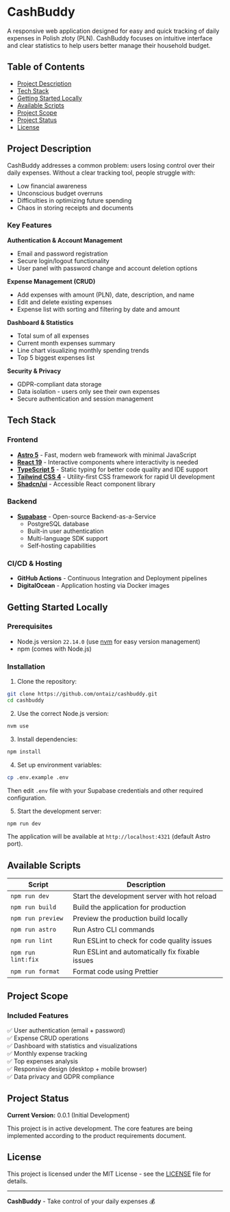 # CashBuddy

A responsive web application designed for easy and quick tracking of daily expenses in Polish złoty (PLN). CashBuddy focuses on intuitive interface and clear statistics to help users better manage their household budget.

## Table of Contents

- [Project Description](#project-description)
- [Tech Stack](#tech-stack)
- [Getting Started Locally](#getting-started-locally)
- [Available Scripts](#available-scripts)
- [Project Scope](#project-scope)
- [Project Status](#project-status)
- [License](#license)

## Project Description

CashBuddy addresses a common problem: users losing control over their daily expenses. Without a clear tracking tool, people struggle with:

- Low financial awareness
- Unconscious budget overruns
- Difficulties in optimizing future spending
- Chaos in storing receipts and documents

### Key Features

**Authentication & Account Management**
- Email and password registration
- Secure login/logout functionality
- User panel with password change and account deletion options

**Expense Management (CRUD)**
- Add expenses with amount (PLN), date, description, and name
- Edit and delete existing expenses
- Expense list with sorting and filtering by date and amount

**Dashboard & Statistics**
- Total sum of all expenses
- Current month expenses summary
- Line chart visualizing monthly spending trends
- Top 5 biggest expenses list

**Security & Privacy**
- GDPR-compliant data storage
- Data isolation - users only see their own expenses
- Secure authentication and session management

## Tech Stack

### Frontend
- **[Astro 5](https://astro.build/)** - Fast, modern web framework with minimal JavaScript
- **[React 19](https://react.dev/)** - Interactive components where interactivity is needed
- **[TypeScript 5](https://www.typescriptlang.org/)** - Static typing for better code quality and IDE support
- **[Tailwind CSS 4](https://tailwindcss.com/)** - Utility-first CSS framework for rapid UI development
- **[Shadcn/ui](https://ui.shadcn.com/)** - Accessible React component library

### Backend
- **[Supabase](https://supabase.com/)** - Open-source Backend-as-a-Service
  - PostgreSQL database
  - Built-in user authentication
  - Multi-language SDK support
  - Self-hosting capabilities

### CI/CD & Hosting
- **GitHub Actions** - Continuous Integration and Deployment pipelines
- **DigitalOcean** - Application hosting via Docker images

## Getting Started Locally

### Prerequisites

- Node.js version `22.14.0` (use [nvm](https://github.com/nvm-sh/nvm) for easy version management)
- npm (comes with Node.js)

### Installation

1. Clone the repository:
```bash
git clone https://github.com/ontaiz/cashbuddy.git
cd cashbuddy
```

2. Use the correct Node.js version:
```bash
nvm use
```

3. Install dependencies:
```bash
npm install
```

4. Set up environment variables:
```bash
cp .env.example .env
```
Then edit `.env` file with your Supabase credentials and other required configuration.

5. Start the development server:
```bash
npm run dev
```

The application will be available at `http://localhost:4321` (default Astro port).

## Available Scripts

| Script | Description |
|--------|-------------|
| `npm run dev` | Start the development server with hot reload |
| `npm run build` | Build the application for production |
| `npm run preview` | Preview the production build locally |
| `npm run astro` | Run Astro CLI commands |
| `npm run lint` | Run ESLint to check for code quality issues |
| `npm run lint:fix` | Run ESLint and automatically fix fixable issues |
| `npm run format` | Format code using Prettier |

## Project Scope

### Included Features
✅ User authentication (email + password)  
✅ Expense CRUD operations  
✅ Dashboard with statistics and visualizations  
✅ Monthly expense tracking  
✅ Top expenses analysis  
✅ Responsive design (desktop + mobile browser)  
✅ Data privacy and GDPR compliance  

## Project Status

**Current Version:** 0.0.1 (Initial Development)

This project is in active development. The core features are being implemented according to the product requirements document.

## License

This project is licensed under the MIT License - see the [LICENSE](LICENSE) file for details.

---

**CashBuddy** - Take control of your daily expenses 💰


